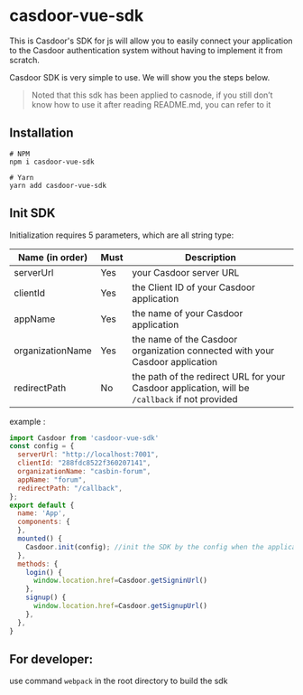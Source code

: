 # casdoor-vue-sdk


This is Casdoor's SDK for js will allow you to easily connect your application to the Casdoor authentication system
without having to implement it from scratch.

Casdoor SDK is very simple to use. We will show you the steps below.

> Noted that this sdk has been applied to casnode, if you still don’t know how to use it after reading README.md, you can refer to it

## Installation

~~~shell script
# NPM
npm i casdoor-vue-sdk

# Yarn
yarn add casdoor-vue-sdk
~~~

## Init SDK

Initialization requires 5 parameters, which are all string type:

| Name (in order)  | Must | Description                                         |
| ---------------- | ---- | --------------------------------------------------- |
| serverUrl  | Yes  | your Casdoor server URL               |
| clientId         | Yes  | the Client ID of your Casdoor application                        |
| appName           | Yes  | the name of your Casdoor application |
| organizationName     | Yes  | the name of the Casdoor organization connected with your Casdoor application                    |
| redirectPath     | No  | the path of the redirect URL for your Casdoor application, will be `/callback` if not provided              |

example :
```javascript
import Casdoor from 'casdoor-vue-sdk'
const config = {
  serverUrl: "http://localhost:7001",
  clientId: "288fdc8522f360207141",
  organizationName: "casbin-forum",
  appName: "forum",
  redirectPath: "/callback",
};
export default {
  name: 'App',
  components: {
  },
  mounted() {
    Casdoor.init(config); //init the SDK by the config when the application is mounted
  },
  methods: {
    login() {
      window.location.href=Casdoor.getSigninUrl()
    },
    signup() {
      window.location.href=Casdoor.getSignupUrl()
    },
  },
}
```
## For developer:
use command `webpack` in the root directory to build the sdk  
